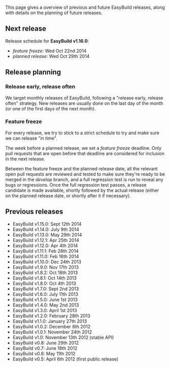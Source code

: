 This page gives a overview of previous and future EasyBuild releases, along with details on the planning of future releases.

## Next release

Release schedule for **EasyBuild v1.16.0**:

* _feature freeze_: Wed Oct 22nd 2014
* _planned release_: Wed Oct 29th 2014

## Release planning

### Release early, release often

We target monthly releases of EasyBuild, following a "release early, release often" strategy.
New releases are usually done on the last day of the month (or one of the first days of the next month).

### Feature freeze

For every release, we try to stick to a strict schedule to try and make sure we can release "in time".

The week before a planned release, we set a _feature freeze_ deadline. Only pull requests that are open before that deadline are considered for inclusion in the next release.

Between the feature freeze and the planned release date, all the relevant open pull requests are reviewed and tested to make sure they're ready to be merged in the _develop_ branch, and a full regression test is run to reveal any bugs or regressions.
Once the full regression test passes, a release candidate is made available, shortly followed by the actual release (either on the planned release date, or shortly after it if necessary).

## Previous releases

* EasyBuild v1.15.0: Sept 12th 2014
* EasyBuild v1.14.0: July 9th 2014
* EasyBuild v1.13.0: May 29th 2014
* EasyBuild v1.12.1: Apr 25th 2014
* EasyBuild v1.12.0: Apr 4th 2014
* EasyBuild v1.11.1: Feb 28th 2014
* EasyBuild v1.11.0: Feb 16th 2014
* EasyBuild v1.10.0: Dec 24th 2013
* EasyBuild v1.9.0: Nov 17th 2013
* EasyBuild v1.8.2: Oct 18th 2013
* EasyBuild v1.8.1: Oct 14th 2013
* EasyBuild v1.8.0: Oct 4th 2013
* EasyBuild v1.7.0: Sept 2nd 2013
* EasyBuild v1.6.0: July 11th 2013
* EasyBuild v1.5.0: June 1st 2013
* EasyBuild v1.4.0: May 2nd 2013
* EasyBuild v1.3.0: April 1st 2013
* EasyBuild v1.2.0: February 28th 2013
* EasyBuild v1.1.0: January 27th 2013
* EasyBuild v1.0.2: December 8th 2012
* EasyBuild v1.0.1: November 24th 2012
* EasyBuild v1.0: November 13th 2012 (stable API)
* EasyBuild v0.8: June 29th 2012
* EasyBuild v0.7: June 18th 2012
* EasyBuild v0.6: May 11th 2012
* EasyBuild v0.5: April 6th 2012 (first public release)